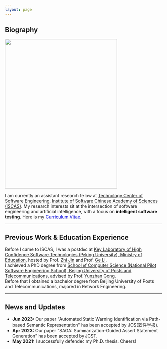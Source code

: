 ```yaml
---
layout: page
---
```


## Biography

<img src="https://zhangyw.work/zhangyuwei.jpg" class="floatpic" width="360" height="480">

I am currently an assistant research fellow at [Technology Center of Software Engineering](http://www.tcse.cn/), [Institute of Software Chinese Academy of Sciences (ISCAS)](http://www.iscas.ac.cn/). My research interests sit at the intersection of software engineering and artificial intelligence, with a focus on **intelligent software testing**. Here is my [<font color="0000dd">Curriculum Vitae</font>](https://zhangyw.work/file/CV-Zhang.pdf).

---

## Previous Work & Education Experience

Before I came to ISCAS, I was a postdoc at [Key Laboratory of High Confidence Software Technologies (Peking University), Ministry of Education](http://hcst.pku.edu.cn/), hosted by Prof. [Zhi Jin](http://faculty.pku.edu.cn/zhijin) and Prof. [Ge Li](https://ligechina.github.io/).<br>I achieved a PhD degree from [School of Computer Science (National Pilot Software Engineering School), Beijing University of Posts and Telecommunications](https://scs.bupt.edu.cn/), advised by Prof. [Yunzhan Gong](https://scs.bupt.edu.cn/info/1292/2713.htm).<br>Before that I obtained a bachelor degree from Beijing University of Posts and Telecommunications, majored in Network Engineering.

---

## News and Updates

- **Jun 2023:** Our paper "Automated Static Warning Identification via Path-based Semantic Representation" has been accepted by JOS(软件学报).
- **Apr 2023:** Our paper "SAGA: Summarization-Guided Assert Statement Generation" has been accepted by JCST.
- **May 2021:** I successfully defended my Ph.D. thesis. Cheers!
